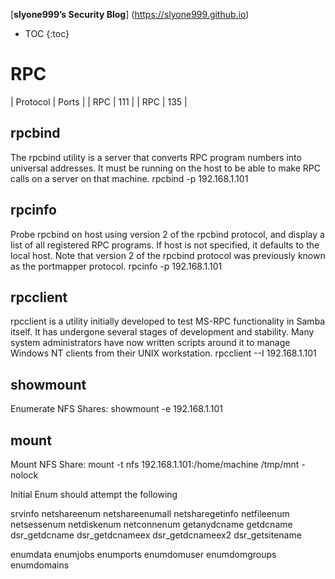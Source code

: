 [**slyone999’s Security Blog**] (https://slyone999.github.io)

[//]: # (# -- 5 spaces before)
[//]: # (## -- 4 spaces before)
[//]: # (### -- 3 spaces before)
[//]: # (#### -- 2 spaces before)
[//]: # (##### -- 1 space before)

* TOC
{:toc}

# RPC #

| Protocol | Ports |
| RPC | 111 |
| RPC | 135 |

## rpcbind ##
The rpcbind utility is a server that converts RPC program numbers into universal addresses. It must be running on the host to be able to make RPC calls on a server on that machine.
rpcbind -p 192.168.1.101

## rpcinfo ##
Probe rpcbind on host using version 2 of the rpcbind protocol, and display a list of all registered RPC programs. If host is not specified, it defaults to the local host. Note that version 2 of the rpcbind protocol was previously known as the portmapper protocol.
rpcinfo -p 192.168.1.101

## rpcclient ##
rpcclient is a utility initially developed to test MS-RPC functionality in Samba itself. It has undergone several stages of development and stability. Many system administrators have now written scripts around it to manage Windows NT clients from their UNIX workstation.
rpcclient --I 192.168.1.101

## showmount ##
Enumerate NFS Shares:
showmount -e 192.168.1.101

## mount ##
Mount NFS Share:
mount -t nfs 192.168.1.101:/home/machine /tmp/mnt -nolock


Initial Enum should attempt the following

srvinfo
netshareenum
netshareenumall
netsharegetinfo
netfileenum
netsessenum
netdiskenum
netconnenum
getanydcname
getdcname
dsr_getdcname
dsr_getdcnameex
dsr_getdcnameex2
dsr_getsitename

enumdata
enumjobs
enumports
enumdomuser
enumdomgroups
enumdomains


